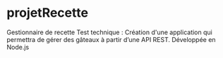 # projetRecette
Gestionnaire de recette
Test technique :
Création d'une application qui permettra de gérer des gâteaux à partir d’une API REST.
Développée en Node.js
